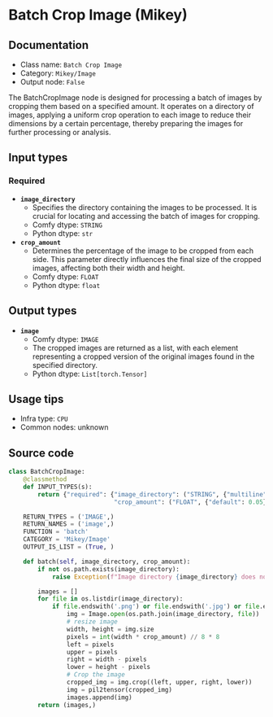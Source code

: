 # Batch Crop Image (Mikey)
## Documentation
- Class name: `Batch Crop Image`
- Category: `Mikey/Image`
- Output node: `False`

The BatchCropImage node is designed for processing a batch of images by cropping them based on a specified amount. It operates on a directory of images, applying a uniform crop operation to each image to reduce their dimensions by a certain percentage, thereby preparing the images for further processing or analysis.
## Input types
### Required
- **`image_directory`**
    - Specifies the directory containing the images to be processed. It is crucial for locating and accessing the batch of images for cropping.
    - Comfy dtype: `STRING`
    - Python dtype: `str`
- **`crop_amount`**
    - Determines the percentage of the image to be cropped from each side. This parameter directly influences the final size of the cropped images, affecting both their width and height.
    - Comfy dtype: `FLOAT`
    - Python dtype: `float`
## Output types
- **`image`**
    - Comfy dtype: `IMAGE`
    - The cropped images are returned as a list, with each element representing a cropped version of the original images found in the specified directory.
    - Python dtype: `List[torch.Tensor]`
## Usage tips
- Infra type: `CPU`
- Common nodes: unknown


## Source code
```python
class BatchCropImage:
    @classmethod
    def INPUT_TYPES(s):
        return {"required": {"image_directory": ("STRING", {"multiline": False, "placeholder": "Image Directory"}),
                             "crop_amount": ("FLOAT", {"default": 0.05})}}

    RETURN_TYPES = ('IMAGE',)
    RETURN_NAMES = ('image',)
    FUNCTION = 'batch'
    CATEGORY = 'Mikey/Image'
    OUTPUT_IS_LIST = (True, )

    def batch(self, image_directory, crop_amount):
        if not os.path.exists(image_directory):
            raise Exception(f"Image directory {image_directory} does not exist")

        images = []
        for file in os.listdir(image_directory):
            if file.endswith('.png') or file.endswith('.jpg') or file.endswith('.jpeg') or file.endswith('.webp') or file.endswith('.bmp') or file.endswith('.gif'):
                img = Image.open(os.path.join(image_directory, file))
                # resize image
                width, height = img.size
                pixels = int(width * crop_amount) // 8 * 8
                left = pixels
                upper = pixels
                right = width - pixels
                lower = height - pixels
                # Crop the image
                cropped_img = img.crop((left, upper, right, lower))
                img = pil2tensor(cropped_img)
                images.append(img)
        return (images,)

```
